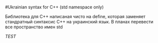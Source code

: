 #Ukrainian syntax for C++ (std namespace only)

Библиотека для С++ написаная чисто на define, которая заменяет стандратный синтаксис С++ на украинский язык.
В планах перевести все пространство имен std

*TEST*
